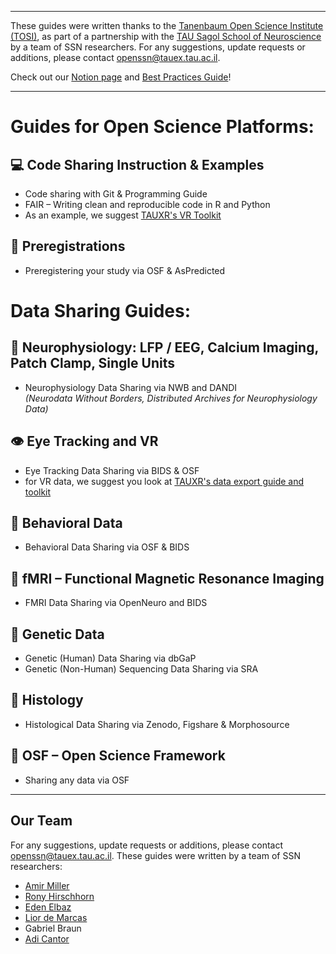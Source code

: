 
---

These guides were written thanks to the [Tanenbaum Open Science Institute (TOSI)](https://www.mcgill.ca/neuro/open-science/tanenbaum-open-science-institute-tosi), as part of a partnership with the [TAU Sagol School of Neuroscience](https://en-sagol.tau.ac.il/open-science) by a team of SSN researchers. For any suggestions, update requests or additions, please contact openssn@tauex.tau.ac.il.

Check out our [Notion page](https://openssn.notion.site/Data-Code-Sharing-Guides-2387fe56841a80e1bd3fd135e809166a?pvs=74) and [Best Practices Guide](https://qrto.org/teI330)!

---

# Guides for Open Science Platforms:

## 💻 Code Sharing Instruction & Examples

- Code sharing with Git & Programming Guide  
- FAIR – Writing clean and reproducible code in R and Python
- As an example, we suggest [TAUXR's VR Toolkit](https://github.com/TAU-XR/TAUXR-Research-Template) 

## 📝 Preregistrations

- Preregistering your study via OSF & AsPredicted

# Data Sharing Guides:

## 🧠 Neurophysiology: LFP / EEG, Calcium Imaging, Patch Clamp, Single Units

- Neurophysiology Data Sharing via NWB and DANDI  
  *(Neurodata Without Borders, Distributed Archives for Neurophysiology Data)*

## 👁️ Eye Tracking and VR

- Eye Tracking Data Sharing via BIDS & OSF
- for VR data, we suggest you look at [TAUXR's data export guide and toolkit](https://github.com/TAU-XR/TAUXR-Research-Template/blob/main/Docs/View%20Exported%20Data.md)

## 🧍 Behavioral Data

- Behavioral Data Sharing via OSF & BIDS

## 🧲 fMRI – Functional Magnetic Resonance Imaging

- FMRI Data Sharing via OpenNeuro and BIDS

## 🧬 Genetic Data

- Genetic (Human) Data Sharing via dbGaP  
- Genetic (Non-Human) Sequencing Data Sharing via SRA

## 🧫 Histology

- Histological Data Sharing via Zenodo, Figshare & Morphosource

## 📁 OSF – Open Science Framework

- Sharing any data via OSF

---

## Our Team

For any suggestions, update requests or additions, please contact openssn@tauex.tau.ac.il.
These guides were written by a team of SSN researchers:

- [Amir Miller](https://www.linkedin.com/in/amir-miller-276286318/)
- [Rony Hirschhorn](https://www.linkedin.com/in/rony-hirschhorn/)  
- [Eden Elbaz](https://www.linkedin.com/in/eden-elbaz-5699bb1b5/)  
- [Lior de Marcas](https://github.com/Liordemarcas)
- Gabriel Braun
- [Adi Cantor](https://www.linkedin.com/in/adi-cantor-b959b1213/)
